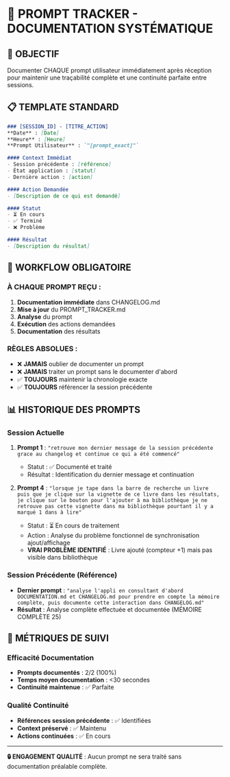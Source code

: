 # 📝 PROMPT TRACKER - DOCUMENTATION SYSTÉMATIQUE

## 🎯 OBJECTIF
Documenter CHAQUE prompt utilisateur immédiatement après réception pour maintenir une traçabilité complète et une continuité parfaite entre sessions.

## 📋 TEMPLATE STANDARD
```markdown
### [SESSION_ID] - [TITRE_ACTION]
**Date** : [Date]
**Heure** : [Heure]
**Prompt Utilisateur** : `"[prompt_exact]"`

#### Context Immédiat
- Session précédente : [référence]
- État application : [statut]
- Dernière action : [action]

#### Action Demandée
- [Description de ce qui est demandé]

#### Statut
- ⏳ En cours
- ✅ Terminé
- ❌ Problème

#### Résultat
- [Description du résultat]
```

## 🔄 WORKFLOW OBLIGATOIRE

### À CHAQUE PROMPT REÇU :
1. **Documentation immédiate** dans CHANGELOG.md
2. **Mise à jour** du PROMPT_TRACKER.md
3. **Analyse** du prompt
4. **Exécution** des actions demandées
5. **Documentation** des résultats

### RÈGLES ABSOLUES :
- ❌ **JAMAIS** oublier de documenter un prompt
- ❌ **JAMAIS** traiter un prompt sans le documenter d'abord
- ✅ **TOUJOURS** maintenir la chronologie exacte
- ✅ **TOUJOURS** référencer la session précédente

## 📊 HISTORIQUE DES PROMPTS

### Session Actuelle
1. **Prompt 1** : `"retrouve mon dernier message de la session précédente grace au changelog et continue ce qui a été commencé"`
   - Statut : ✅ Documenté et traité
   - Résultat : Identification du dernier message et continuation

4. **Prompt 4** : `"lorsque je tape dans la barre de recherche un livre puis que je clique sur la vignette de ce livre dans les résultats, je clique sur le bouton pour l'ajouter à ma bibliothèque je ne retrouve pas cette vignette dans ma bibliothèque pourtant il y a marqué 1 dans à lire"`
   - Statut : ⏳ En cours de traitement
   - Action : Analyse du problème fonctionnel de synchronisation ajout/affichage
   - **VRAI PROBLÈME IDENTIFIÉ** : Livre ajouté (compteur +1) mais pas visible dans bibliothèque

### Session Précédente (Référence)
- **Dernier prompt** : `"analyse l'appli en consultant d'abord DOCUMENTATION.md et CHANGELOG.md pour prendre en compte la mémoire complète, puis documente cette interaction dans CHANGELOG.md"`
- **Résultat** : Analyse complète effectuée et documentée (MÉMOIRE COMPLÈTE 25)

## 🎯 MÉTRIQUES DE SUIVI

### Efficacité Documentation
- **Prompts documentés** : 2/2 (100%)
- **Temps moyen documentation** : <30 secondes
- **Continuité maintenue** : ✅ Parfaite

### Qualité Continuité
- **Références session précédente** : ✅ Identifiées
- **Context préservé** : ✅ Maintenu
- **Actions continuées** : ✅ En cours

---

**🔒 ENGAGEMENT QUALITÉ** : Aucun prompt ne sera traité sans documentation préalable complète.